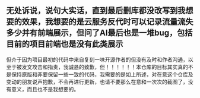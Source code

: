 

## 无处诉说，说句大实话，直到最后删库都没改写到我想要的效果，我想要的是云服务反代时可以记录流量流失多少并有前端展示，但问了AI最后也是一堆bug，包括目前的项目前端也是没有此类展示

但介于因为项目最初的代码中来自复刻一味开源作者的但没有及时和作者沟通，以至于被发文攻击和指责，我诚恳的致歉，但！！！！！！本仓库的目标其实真的不是保持原版和非要保留一些一致的代码，我需要的是如上所述，对在意这个仓库及变动的朋友说声抱歉，不会再进行更新，也请不要那么在意和一次次的截图了，没有意义，而且也不是我想要的。
